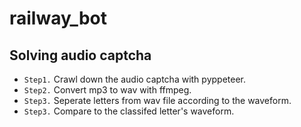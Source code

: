 # railway_bot
Solving audio captcha
---
* `Step1.` Crawl down the audio captcha with pyppeteer.
* `Step2.` Convert mp3 to wav with ffmpeg.
* `Step3.` Seperate letters from wav file according to the waveform.
* `Step3.` Compare to the classifed letter's waveform.
